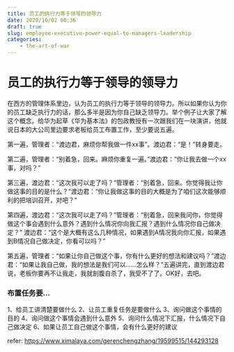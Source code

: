 ```yaml
---
title: 员工的执行力等于领导的领导力
date: 2020/10/02 00:36
draft: true
slug: employee-executive-power-equal-to-managers-leadership
categories:
    - the-art-of-war
---
```


# 员工的执行力等于领导的领导力

在西方的管理体系里边，认为员工的执行力等于领导的领导力。所以如果你认为你的员工缺乏执行力的话，那么多半是因为你自己缺乏领导力。举个例子让大家了解这个概念。给华为起草《华为基本法》的包政教授有一次跟我们在一块演讲，他就说日本的大公司里边要求老板给员工布置工作，至少要说五遍。

第一遍，管理者：“渡边君，麻烦你帮我做一件xx事”。渡边君：“是！”转身要走。

第二遍，管理者：“别着急，回来。麻烦你重复一遍。”渡边君：“你让我去做一个xx事，对吗？”

第三遍，渡边君：“这次我可以走了吗？”管理者：“别着急，回来。你觉得我让你做这事的目的是什么？”渡边君：“你让我做这事的目的大概是为了咱们这次能够顺利的把培训召开，对吧？”

第四遍，渡边君：“这次我可以走了吗？”管理者：“别着急，回来我问你，你觉得做这个事会遇到什么意外？遇到什么情况你向我汇报？遇到什么情况你自己做决定？” 渡边君：“这个是大概有这么几种情况，如果遇到A情况我向你汇报，如果遇到B情况自己做决定，你看可以吗？”

第五遍，管理者：“如果让你自己做这个事，你有什么更好的想法和建议吗？”渡边君：“如果让我自己做，我的想法是我们可以......怎么样？”五遍讲完，直到渡边君说，老板你要再不让我走，我就剖腹自杀了，我受不了了。OK好，去吧。


### 布置任务要...
1、给员工讲清楚要做什么
2、让员工重复任务是要做什么
3、询问做这个事情的目的
4、询问做这个事情会遇到什么意外
5、询问什么情况下汇报，什么情况下自己做决定
6、如果让员工自己做这个事情，会有什么更好的建议


refer: https://www.ximalaya.com/gerenchengzhang/19599515/144293128
